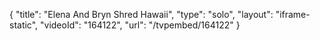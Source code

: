 {
    "title": "Elena And Bryn Shred Hawaii",
    "type": "solo",
    "layout": "iframe-static",
    "videoId": "164122",
    "url": "\/tvpembed\/164122"
}